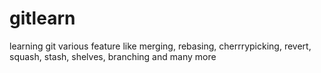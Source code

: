 # gitlearn
learning git various feature like merging, rebasing, cherrrypicking, revert, squash, stash, shelves, branching and many more
